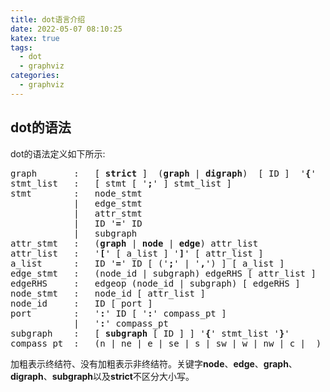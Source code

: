 ```yaml
---
title: dot语言介绍
date: 2022-05-07 08:10:25
katex: true
tags:
  - dot
  - graphviz
categories:
  - graphviz
---
```

## dot的语法
dot的语法定义如下所示:
<pre>
graph	    :	[ <b>strict</b> ]  (<b>graph</b> | <b>digraph</b>)  [ ID ]  '<b>{</b>'  stmt_list  '<b>}</b>'  
stmt_list   :	[ stmt [ '<b>;</b>' ] stmt_list ]
stmt	    :	node_stmt
            |	edge_stmt
            |  	attr_stmt
            |	ID '<b>=</b>' ID
            |	subgraph
attr_stmt   :	(<b>graph</b> | <b>node</b> | <b>edge</b>) attr_list
attr_list   :	'<b>[</b>' [ a_list ] '<b>]</b>' [ attr_list ]
a_list	    :	ID '<b>=</b>' ID [ ('<b>;</b>' | '<b>,</b>') ] [ a_list ]
edge_stmt   :	(node_id | subgraph) edgeRHS [ attr_list ]
edgeRHS     :	edgeop (node_id | subgraph) [ edgeRHS ]
node_stmt   :	node_id [ attr_list ]
node_id     :	ID [ port ]
port        :	'<b>:</b>' ID [ '<b>:</b>' compass_pt ]
            |	'<b>:</b>' compass_pt
subgraph    :	[ <b>subgraph</b> [ ID ] ] '<b>{</b>' stmt_list '<b>}</b>'
compass_pt  :	(n | ne | e | se | s | sw | w | nw | c | _)
</pre>
加粗表示终结符、没有加粗表示非终结符。关键字**node**、**edge**、**graph**、**digraph**、**subgraph**以及**strict**不区分大小写。